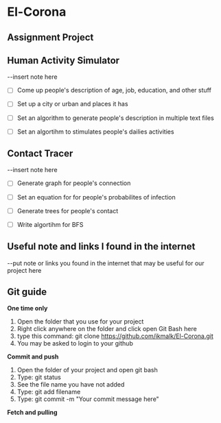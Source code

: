 # El-Corona
## Assignment Project

## Human Activity Simulator

--insert note here
- [ ] Come up people's description of age, job, education, and other stuff
- [ ] Set up a city or urban and places it has
- [ ] Set an algorithm to generate people's description in multiple text files
- [ ] Set an algortihm to stimulates people's dailies activities


## Contact Tracer

--insert note here

- [ ] Generate graph for people's connection
- [ ] Set an equation for for people's probabilites of infection
- [ ] Generate trees for people's contact
- [ ] Write algortihm for BFS


## Useful note and links I found in the internet

--put note or links you found in the internet that may be useful for our project here

## Git guide

**One time only**
1. Open the folder that you use for your project
2. Right click anywhere on the folder and click open Git Bash here
3. type this command: git clone https://github.com/ikmalk/El-Corona.git
4. You may be asked to login to your github

**Commit and push**
1. Open the folder of your project and open git bash
2. Type: git status
3. See the file name you have not added
4. Type: git add filename
5. Type: git commit -m "Your commit message here"

**Fetch and pulling**




